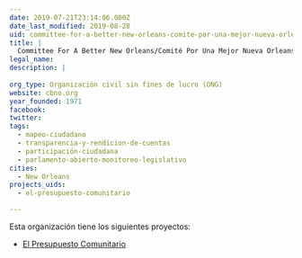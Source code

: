 ```yaml
---
date: 2019-07-21T23:14:06.000Z
date_last_modified: 2019-08-28
uid: committee-for-a-better-new-orleans-comite-por-una-mejor-nueva-orleans
title: |
  Committee For A Better New Orleans/Comité Por Una Mejor Nueva Orleans
legal_name: 
description: |
  
org_type: Organización civil sin fines de lucro (ONG)
website: cbno.org
year_founded: 1971
facebook: 
twitter: 
tags:
  - mapeo-ciudadano
  - transparencia-y-rendicion-de-cuentas
  - participación-ciudadana
  - parlamento-abierto-monitoreo-legislativo
cities: 
  - New Orleans
projects_uids:
  - el-presupuesto-comunitario

---
```


Esta organización tiene los siguientes proyectos:

- [El Presupuesto Comunitario](/proyectos/el-presupuesto-comunitario)
